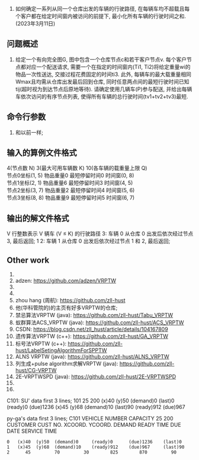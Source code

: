 1. 如何确定一系列从同一个仓库出发的车辆的行驶路径, 在每辆车均不超载且每个客户都在给定时间窗内被访问的前提下, 最小化所有车辆的行驶时间之和. (2023年3月11日)

## 问题概述
1. 给定一个有向完全图G, 图中包含一个仓库节点c和若干客户节点v. 每个客户节点都对应一个配送请求, 需要一个在指定的时间窗内(Ti1, Ti2)将给定重量wi的物品一次性送达, 交接过程花费固定的时间ti3. 此外, 每辆车的最大载重量相同Wmax且均需从仓库出发最后回到仓库, 同时任意两点间的最短行驶时间已知 tij(超时视为到达节点后原地等待). 请确定使用几辆车(P)参与配送, 并给出每辆车依次访问的有序节点列表, 使得所有车辆的总行驶时间(tv1+tv2+tv3)最短.

## 命令行参数
1. 和以前一样; 

## 输入的算例文件格式
4(节点数 N) 3(最大可用车辆数 K) 10(各车辆的载重量上限 Q)  
节点0坐标(1, 5) 物品重量0 最短停留时间0 时间窗(0, 8)  
节点1坐标(2, 1) 物品重量6 最短停留时间3 时间窗(4, 5)  
节点2坐标(3, 7) 物品重量2 最短停留时间4 时间窗(5, 6)  
节点3坐标(8, 8) 物品重量9 最短停留时间5 时间窗(6, 7)  

## 输出的解文件格式
V 行整数表示 V 辆车 (V ≤ K) 的行驶路径
3: 车辆 0 从仓库 0 出发后依次经过节点 3, 最后返回;
1 2: 车辆 1 从仓库 0 出发后依次经过节点 1 和 2, 最后返回; 


## Other work
1. 
2. adzen: https://github.com/adzen/VRPTW
3. 
4. 
5. zhou hang (周航): https://github.com/zll-hust
6. 他(华科管院的)的主页有好多VRPTW的仓库; 
7. 禁忌算法VRPTW (java): https://github.com/zll-hust/Tabu_VRPTW
8. 蚁群算法ACS_VRPTW (java): https://github.com/zll-hust/ACS_VRPTW
9. CSDN: https://blog.csdn.net/zll_hust/article/details/104167809
10. 遗传算法VRPTW (c++): https://github.com/zll-hust/GA_VRPTW
11. 标号法VRPTW (c++): https://github.com/zll-hust/LabelSetingAlgorithmForSPPTW
12. ALNS VRPTW (java): https://github.com/zll-hust/ALNS_VRPTW
13. 列生成+pulse algorithm求解VRPTW (java): https://github.com/zll-hust/CG-VRPTW 
14. 2E-VRPTWSPD (java): https://github.com/zll-hust/2E-VRPTWSPD
15. 
16. 

C101: 
SU' data first 3 lines;
101 25 200
(x)40 (y)50 (demand)0  (last)0 (ready)0 (due)1236
(x)45 (y)68 (demand)10 (last)90 (ready)912 (due)967

py-ga's data first 3 lines;
C101
VEHICLE
NUMBER     CAPACITY
  25         200
CUSTOMER
CUST NO.  XCOORD.   YCOORD.    DEMAND   READY TIME  DUE DATE   SERVICE   TIME

    0   (x)40  (y)50  (demand)0     (ready)0      (due)1236    (last)0   
    1   (x)45  (y)68  (demand)10    (ready)912    (due)967     (last)90   
    2      45         70         30        825        870         90   




